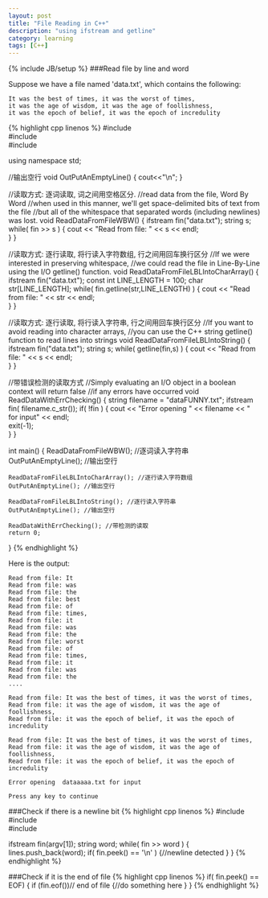 ```yaml
---
layout: post
title: "File Reading in C++"
description: "using ifstream and getline"
category: learning
tags: [C++]
---
```

{% include JB/setup %}
###Read file by line and word

Suppose we have a file named 'data.txt', which contains the following:

	It was the best of times, it was the worst of times,
	it was the age of wisdom, it was the age of foollishness,
	it was the epoch of belief, it was the epoch of incredulity

{% highlight cpp linenos %}
#include <iostream>  
#include <fstream>  
#include <string>  

using namespace std;

//输出空行 
void OutPutAnEmptyLine() 
{ 
   cout<<"\n"; 
} 
  
//读取方式: 逐词读取, 词之间用空格区分.
//read data from the file, Word By Word 
//when used in this manner, we'll get space-delimited bits of text from the file 
//but all of the whitespace that separated words (including newlines) was lost. 
void ReadDataFromFileWBW() 
{ 
    ifstream fin("data.txt"); 
    string s; 
    while( fin >> s ) 
    { 
        cout << "Read from file: " << s << endl;    
    }
}
  
//读取方式: 逐行读取, 将行读入字符数组, 行之间用回车换行区分 
//If we were interested in preserving whitespace, 
//we could read the file in Line-By-Line using the I/O getline() function. 
void ReadDataFromFileLBLIntoCharArray() 
{ 
    ifstream fin("data.txt"); 
    const int LINE_LENGTH = 100; 
    char str[LINE_LENGTH]; 
    while( fin.getline(str,LINE_LENGTH) ) 
    { 
        cout << "Read from file: " << str << endl;  
    } 
} 
  
//读取方式: 逐行读取, 将行读入字符串, 行之间用回车换行区分 
//If you want to avoid reading into character arrays, 
//you can use the C++ string getline() function to read lines into strings 
void ReadDataFromFileLBLIntoString() 
{ 
    ifstream fin("data.txt"); 
    string s; 
    while( getline(fin,s) ) 
    { 
        cout << "Read from file: " << s << endl;   
    } 
} 
  
//带错误检测的读取方式 
//Simply evaluating an I/O object in a boolean context will return false 
//if any errors have occurred 
void ReadDataWithErrChecking() 
{ 
    string filename = "dataFUNNY.txt"; 
    ifstream fin( filename.c_str()); 
    if( !fin ) 
    { 
        cout << "Error opening " << filename << " for input" << endl;     
        exit(-1);    
    }
} 
  
int main() 
{
    ReadDataFromFileWBW(); //逐词读入字符串 
    OutPutAnEmptyLine(); //输出空行
  
    ReadDataFromFileLBLIntoCharArray(); //逐行读入字符数组
    OutPutAnEmptyLine(); //输出空行
  
    ReadDataFromFileLBLIntoString(); //逐行读入字符串
    OutPutAnEmptyLine(); //输出空行
  
    ReadDataWithErrChecking(); //带检测的读取 
    return 0;
} 
{% endhighlight %}

Here is the output:

	Read from file: It 
	Read from file: was
	Read from file: the
	Read from file: best
	Read from file: of 
	Read from file: times,
	Read from file: it
	Read from file: was
	Read from file: the
	Read from file: worst
	Read from file: of
	Read from file: times,
	Read from file: it
	Read from file: was
	Read from file: the
	....	
	
	Read from file: It was the best of times, it was the worst of times,
	Read from file: it was the age of wisdom, it was the age of foollishness,
	Read from file: it was the epoch of belief, it was the epoch of incredulity

	Read from file: It was the best of times, it was the worst of times,
	Read from file: it was the age of wisdom, it was the age of foollishness,
	Read from file: it was the epoch of belief, it was the epoch of incredulity

	Error opening  dataaaaa.txt for input

	Press any key to continue

###Check if there is a newline bit
{% highlight cpp linenos %}
#include <iostream>  
#include <fstream>  
#include <string> 

ifstream fin(argv[1]); 
string word;
while( fin >> word ) 
{
	lines.push_back(word);
	if( fin.peek() == '\n' )
	{//newline detected
	}
}
{% endhighlight %}

###Check if it is the end of file
{% highlight cpp linenos %}
if( fin.peek() == EOF) 
{
	if (fin.eof())// end of file
	{//do something here
	}
}
{% endhighlight %}


